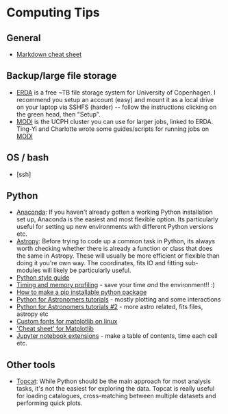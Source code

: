 # Computing Tips

## General

- [Markdown cheat sheet](https://github.com/adam-p/markdown-here/wiki/Markdown-Cheatsheet)

## Backup/large file storage

- [ERDA](https://erda.ku.dk) is a free ~TB file storage system for University of Copenhagen. I recommend you setup an account (easy) and mount it as a local drive on your laptop via SSHFS (harder) -- follow the instructions clicking on the green head, then "Setup".
- [MODI](https://erda.dk/public/MODI-user-guide.pdf) is the UCPH cluster you can use for larger jobs, linked to ERDA. Ting-Yi and Charlotte wrote some guides/scripts for running jobs on [MODI](https://github.com/The-First-Billion-Years/MODI_scripts)

## OS / bash

- [ssh]

## Python

- [Anaconda](https://docs.anaconda.com/anaconda/install/): If you haven't already gotten a working Python installation set up, Anaconda is the easiest and most flexible option. Its particularly useful for setting up new environments with different Python versions etc.
- [Astropy](https://docs.astropy.org/en/stable/): Before trying to code up a common task in Python, its always worth checking whether there is already a function or class that does the same in Astropy. These will usually be more efficient or flexible than doing it you're own way. The coordinates, fits IO and fitting sub-modules will likely be particularly useful.
- [Python style guide](https://docs.python-guide.org/writing/style/)
- [Timing and memory profiling](https://pynash.org/2013/03/06/timing-and-profiling/) - save your time *and* the environment!! :)
- [How to make a pip installable python package](https://nsls-ii.github.io/scientific-python-cookiecutter/index.html)
- [Python for Astronomers tutorials](https://prappleizer.github.io/index.html) - mostly plotting and some interactions
- [Python for Astronomers tutorials #2](https://python4astronomers.github.io/index.html#) - more astro related, fits files, astropy etc
- [Custom fonts for matplotlib on linux](https://andresabino.com/2015/08/18/fonts-and-matplotlib/)
- ['Cheat sheet' for Matplotlib](https://s3.amazonaws.com/assets.datacamp.com/blog_assets/Python_Matplotlib_Cheat_Sheet.pdf)
- [Jupyter notebook extensions](https://jupyter-contrib-nbextensions.readthedocs.io/en/latest/install.html) - make a table of contents, time each cell etc.

## Other tools

- [Topcat](http://www.star.bris.ac.uk/~mbt/topcat/): While Python should be the main approach for most analysis tasks, it's not the easiest for exploring the data. Topcat is really useful for loading catalogues, cross-matching between multiple datasets and performing quick plots.

